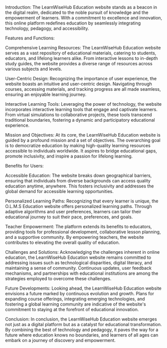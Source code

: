 Introduction:
The LearnWiseHub Education website stands as a beacon in the digital realm, dedicated to the noble pursuit of knowledge and the empowerment of learners. With a commitment to excellence and innovation, this online platform redefines education by seamlessly integrating technology, pedagogy, and accessibility.

Features and Functions:

Comprehensive Learning Resources: The LearnWiseHub Education website serves as a vast repository of educational materials, catering to students, educators, and lifelong learners alike. From interactive lessons to in-depth study guides, the website provides a diverse range of resources across various subjects and levels.

User-Centric Design: Recognizing the importance of user experience, the website boasts an intuitive and user-centric design. Navigating through courses, accessing materials, and tracking progress are all made seamless, ensuring an enjoyable learning journey.

Interactive Learning Tools: Leveraging the power of technology, the website incorporates interactive learning tools that engage and captivate learners. From virtual simulations to collaborative projects, these tools transcend traditional boundaries, fostering a dynamic and participatory educational experience.

Mission and Objectives:
At its core, the LearnWiseHub Education website is guided by a profound mission and a set of objectives. The overarching goal is to democratize education by making high-quality learning resources accessible to individuals worldwide. It aspires to bridge educational gaps, promote inclusivity, and inspire a passion for lifelong learning.

Benefits for Users:

Accessible Education: The website breaks down geographical barriers, ensuring that individuals from diverse backgrounds can access quality education anytime, anywhere. This fosters inclusivity and addresses the global demand for accessible learning opportunities.

Personalized Learning Paths: Recognizing that every learner is unique, the O.L.M.S Education website offers personalized learning paths. Through adaptive algorithms and user preferences, learners can tailor their educational journey to suit their pace, preferences, and goals.

Teacher Empowerment: The platform extends its benefits to educators, providing tools for professional development, collaborative lesson planning, and a supportive community. By empowering teachers, the website contributes to elevating the overall quality of education.

Challenges and Solutions:
Acknowledging the challenges inherent in online education, the LearnWiseHub Education website remains committed to addressing issues such as technological disparities, digital literacy, and maintaining a sense of community. Continuous updates, user feedback mechanisms, and partnerships with educational institutions are among the strategies employed to overcome these challenges.

Future Developments:
Looking ahead, the LearnWiseHub Education website envisions a future marked by continuous evolution and growth. Plans for expanding course offerings, integrating emerging technologies, and fostering a global learning community are indicative of the website's commitment to staying at the forefront of educational innovation.

Conclusion:
In conclusion, the LearnWiseHub Education website emerges not just as a digital platform but as a catalyst for educational transformation. By combining the best of technology and pedagogy, it paves the way for a future where education knows no boundaries, and learners of all ages can embark on a journey of discovery and empowerment.